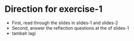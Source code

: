 # Direction for exercise-1
* First, read through the slides in slides-1 and slides-2
* Second, answer the reflection questions at the of slides-1
* tambah lagi
